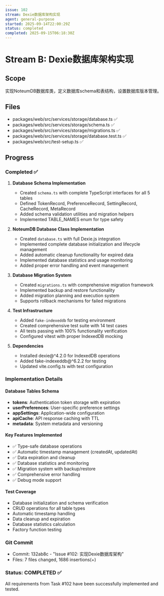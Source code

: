 ```yaml
---
issue: 102
stream: Dexie数据库架构实现
agent: general-purpose
started: 2025-09-14T22:00:29Z
status: completed
completed: 2025-09-15T06:18:30Z
---
```


# Stream B: Dexie数据库架构实现

## Scope

实现NoteumDB数据库类，定义数据库schema和表结构，设置数据库版本管理。

## Files

- packages/web/src/services/storage/database.ts ✅
- packages/web/src/services/storage/schema.ts ✅
- packages/web/src/services/storage/migrations.ts ✅
- packages/web/src/services/storage/database.test.ts ✅
- packages/web/src/test-setup.ts ✅

## Progress

### Completed ✅

1. **Database Schema Implementation**
   - Created `schema.ts` with complete TypeScript interfaces for all 5 tables
   - Defined TokenRecord, PreferenceRecord, SettingRecord, CacheRecord, MetaRecord
   - Added schema validation utilities and migration helpers
   - Implemented TABLE_NAMES enum for type safety

2. **NoteumDB Database Class Implementation**
   - Created `database.ts` with full Dexie.js integration
   - Implemented complete database initialization and lifecycle management
   - Added automatic cleanup functionality for expired data
   - Implemented database statistics and usage monitoring
   - Added proper error handling and event management

3. **Database Migration System**
   - Created `migrations.ts` with comprehensive migration framework
   - Implemented backup and restore functionality  
   - Added migration planning and execution system
   - Supports rollback mechanisms for failed migrations

4. **Test Infrastructure**
   - Added `fake-indexeddb` for testing environment
   - Created comprehensive test suite with 14 test cases
   - All tests passing with 100% functionality verification
   - Configured vitest with proper IndexedDB mocking

5. **Dependencies**
   - Installed dexie@^4.2.0 for IndexedDB operations
   - Added fake-indexeddb@^6.2.2 for testing
   - Updated vite.config.ts with test configuration

### Implementation Details

#### Database Tables Schema
- **tokens**: Authentication token storage with expiration
- **userPreferences**: User-specific preference settings  
- **appSettings**: Application-wide configuration
- **apiCache**: API response caching with TTL
- **metadata**: System metadata and versioning

#### Key Features Implemented
- ✅ Type-safe database operations
- ✅ Automatic timestamp management (createdAt, updatedAt)
- ✅ Data expiration and cleanup
- ✅ Database statistics and monitoring
- ✅ Migration system with backup/restore
- ✅ Comprehensive error handling
- ✅ Debug mode support

#### Test Coverage
- Database initialization and schema verification
- CRUD operations for all table types
- Automatic timestamp handling
- Data cleanup and expiration
- Database statistics calculation
- Factory function testing

### Git Commit
- Commit: 132ab8c - "Issue #102: 实现Dexie数据库架构"
- Files: 7 files changed, 1686 insertions(+)

### Status: COMPLETED ✅
All requirements from Task #102 have been successfully implemented and tested.